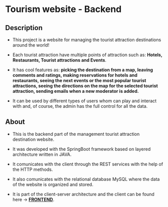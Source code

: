 # Tourism website - Backend

## Description

- This project is a website for managing the tourist attraction destinations around the world!

- Each tourist attraction have multiple points of attraction such as: **Hotels, Restaurants, Tourist attractions and Events**.

- It has cool features as: **picking the destination from a map, leaving comments and ratings, making reservations for hotels and restaurants, seeing the next events or the most popular tourist attractions, seeing the directions on the map for the selected tourist attraction, sending emails when a new moderator is added.**

- It can be used by different types of users whom can play and interact with and, of course, the admin has the full control for all the data.

## About

- This is the backend part of the management tourist attraction destination website.

- It was developed with the SpringBoot framework based on layered architecture written in JAVA.

- It comunicates with the client through the REST services with the help of the HTTP methods.

- It also comunicates with the relational database MySQL where the data of the website is organized and stored.

- It is part of the client-server architecture and the client can be found here -> **[FRONTEND](https://github.com/grigoar/tourism-frontend-Angular)**. 

